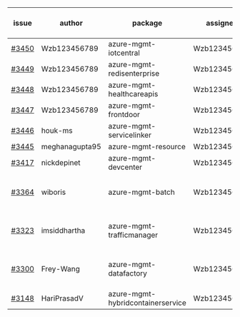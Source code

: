 | issue | author | package | assignee | bot advice | created date of issue | target release date | date from target |
| ------ | ------ | ------ | ------ | ------ | ------ | ------ | :-----: |
| [#3450](https://github.com/Azure/sdk-release-request/issues/3450) | Wzb123456789 | azure-mgmt-iotcentral | Wzb123456789 | new issue. | 11-22 | 12-23 |  |
| [#3449](https://github.com/Azure/sdk-release-request/issues/3449) | Wzb123456789 | azure-mgmt-redisenterprise | Wzb123456789 |  | 11-22 | 12-23 |  |
| [#3448](https://github.com/Azure/sdk-release-request/issues/3448) | Wzb123456789 | azure-mgmt-healthcareapis | Wzb123456789 |  | 11-22 | 12-23 |  |
| [#3447](https://github.com/Azure/sdk-release-request/issues/3447) | Wzb123456789 | azure-mgmt-frontdoor | Wzb123456789 |  | 11-22 | 12-23 |  |
| [#3446](https://github.com/Azure/sdk-release-request/issues/3446) | houk-ms | azure-mgmt-servicelinker | Wzb123456789 |  | 11-22 | 12-23 |  |
| [#3445](https://github.com/Azure/sdk-release-request/issues/3445) | meghanagupta95 | azure-mgmt-resource | Wzb123456789 |  | 11-17 | 12-23 |  |
| [#3417](https://github.com/Azure/sdk-release-request/issues/3417) | nickdepinet | azure-mgmt-devcenter | Wzb123456789 |  | 11-15 | 12-23 |  |
| [#3364](https://github.com/Azure/sdk-release-request/issues/3364) | wiboris | azure-mgmt-batch | Wzb123456789 | close to release date.  | 11-02 | 11-25 | 2 |
| [#3323](https://github.com/Azure/sdk-release-request/issues/3323) | imsiddhartha | azure-mgmt-trafficmanager | Wzb123456789 | close to release date.  | 10-28 | 11-25 | 2 |
| [#3300](https://github.com/Azure/sdk-release-request/issues/3300) | Frey-Wang | azure-mgmt-datafactory | Wzb123456789 | close to release date.  | 10-26 | 11-25 | 2 |
| [#3148](https://github.com/Azure/sdk-release-request/issues/3148) | HariPrasadV | azure-mgmt-hybridcontainerservice | Wzb123456789 |  | 09-07 | 10-11 |  |
